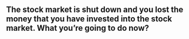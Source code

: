 ## The stock market is shut down and you lost the money that you have invested into the stock market. What you’re going to do now?

